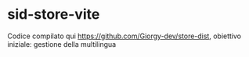 # sid-store-vite
Codice compilato qui https://github.com/Giorgy-dev/store-dist, obiettivo iniziale: gestione della multilingua
